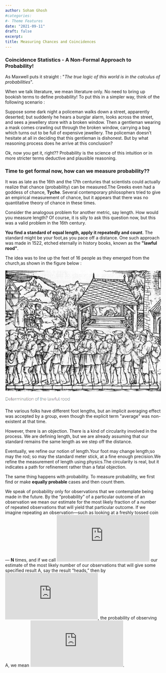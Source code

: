 ```yaml
---
author: Soham Ghosh
#categories:
#- Theme Features
date: "2021-09-11"
draft: false
excerpt: 
title: Measuring Chances and Coincidences
---
```


### Coincidence Statistics - A Non-Formal Approach to Probability!

As Maxwell puts it straight : "*The true logic of this world is in the calculus of probabilities*".  

When we talk literature, we mean literature only. No need to bring up bookish terms to define probability! To put this in a simpler way, think of the following scenario :

Suppose some dark night a policeman walks down a street, apparently deserted; but suddenly he hears a burglar alarm, looks across the street, and sees a jewellery store with a broken window. Then a gentleman wearing a mask comes crawling out through the broken window, carrying a bag which turns out to be full of expensive jewellery. The policeman doesn’t hesitate at all in deciding that this
gentleman is dishonest. But by what reasoning process does he arrive at this conclusion? 

Ok, now you get it, right??  Probability is the science of this intuition or in more stricter terms deductive and plausible reasoning.

### Time to get formal now, how can we measure probability??

It was as late as the 16th and the 17th centuries that scientists could actually realize that chance (probability) can be measured.The Greeks even had a goddess of chance, **Tyche**. Several contemporary philosophers tried to give an empirical measurement of chance, but it appears that there was no quantitative theory of chance in these times.

Consider the analogous problem for another metric, say length. How would you measure length? Of course, it is silly to ask this question now, but this was a valid problem in the 16th century.

**You find a standard of equal length, apply it repeatedly and count**. The standard might be your foot,as you pace off a distance. One such approach was made in 1522, etched eternally in history books, known as the **"lawful rood"**.

The idea was to line up the feet of 16 people as they emerged from the church,as shown in the figure below :

![](P1.png)

The various folks have different foot lengths, but an implicit averaging effect was accepted by a group, even though the explicit term "average" was non-existent at that time.

However, there is an objection. There is a kind of circularity involved in the process. We are defining length, but we are already assuming that our standard remains the same length as we step off the distance.

Eventually, we refine our notion of length.Your foot may change length;so may the rod; so may the standard meter stick, at a fine enough precision.We refine the measurement of length using physics.The circularity is real, but it indicates a path for refinement rather than a fatal objection.

The same thing happens with probability. To measure probability, we first find or make **equally probable** cases and then count them.

We speak of probability only for observations that we contemplate being made in the future. By the “probability” of a particular outcome of an observation we mean our estimate for the most likely fraction of a number of repeated observations that will yield that particular outcome. If we imagine repeating an observation—such as looking at a freshly tossed coin — **N** times, and if we call ![](https://latex.codecogs.com/gif.latex?N_A) our estimate of the most likely number of our observations that will give some specified result A, say the result “heads,” then by ![](https://latex.codecogs.com/gif.latex?%5Cmathbb%7BP%7D%28A%29), the probability of observing A, we mean ![](https://latex.codecogs.com/gif.latex?%5Cmathbb%7BP%7D%28A%29%3D%5Cfrac%7BN_A%7D%7BN%7D).

